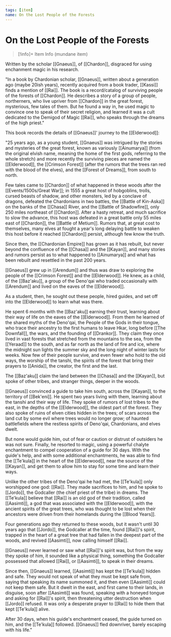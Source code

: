 ```yaml
---
tags: [item]
name: On the Lost People of the Forests
---
```

# On the Lost People of the Forests
>[!info]+ Item Info
>(mundane item)

Written by the scholar [[Gnaeus]], of [[Chardon]], disgraced for using enchanment magic in his research. 

"In a book by Chardonian scholar, [[Gnaeus]], written about a generation ago (maybe 20ish years), recently acquired from a book trader, [[Kassi]] finds a mention of [[Rai]]. The book is a record/catalog of surviving people of the forests of [[Chardon]]. He describes a story of a group of people, northerners, who live upriver from [[Chardon]] in the great forest, mysterious, few tales of them. But he found a way in, he used magic to convince one to speak of their secret religion, and learned it was a cult dedicated to the Demigod of Magic [[Rai]], who speaks through the dreams of the high priest."

This book records the details of [[Gnaeus]]' journey to the [[Elderwood]]: 

"25 years ago, as a young student, [[Gnaeus]] was intrigued by the stories and mysteries of the great forest, known as variously [[Ainumarya]] (from the original elvish name, meaning the home of the first gods, referring to the whole stretch) and more recently the surviving pieces are named the [[Elderwood]], the [[Crimson Forest]] (after the rumors that the trees ran red with the blood of the elves), and the [[Forest of Dreams]], from south to north.

Few tales came to [[Chardon]] of what happened in these woods after the [[Events/1500s/Great War]]; in 1555 a great host of hobgoblins, trolls, cursed beasts of shadow, and other monsters, led by a conclave of dragons, defeated the Chardonians in two battles, the [[Battle of Kin-Aska]] on the banks of the [[Chasa]] River, and the [[Battle of Shadowfire]], only 250 miles northeast of [[Chardon]]. After a hasty retreat, and much sacrifice to slow the advance, this host was defeated in a great battle only 55 miles east of [[Chardon]], the [[Battle of Metium]]. Rumors that, at great cost to themselves, many elves at fought a year's long delaying battle to weaken this host before it reached [[Chardon]] persist, although few know the truth.

Since then, the [[Chardonian Empire]] has grown as it has rebuilt, but never beyond the confluence of the [[Chasa]] and the [[Kayan]], and many stories and rumors persist as to what happened to [[Ainumarya]] and what has been rebuilt and resettled in the past 200 years.

[[Gnaeus]] grew up in [[Arendum]] and thus was draw to exploring the people of the [[Crimson Forest]] and the [[Elderwood]]. He knew, as a child, of the [[Baz'aku]], a group of the Deno'qai who traded occasionally with [[Arendum]] and lived on the eaves of the [[Elderwood]].

As a student, then, he sought out these people, hired guides, and set off into the [[Elderwood]] to learn what was there.

He spent 6 months with the [[Baz'aku]] earning their trust, learning about their way of life on the eaves of the [[Elderwood]]. From them he learned of the shared myths of the Deno'qai, the People of the Gods in their tongue, who trace their ancestry to the first humans to leave Hkar, long before [[The Downfall]], the wars, and the founding of [[Drankor]]. They claim they once lived in vast forests that stretched from the mountains to the sea, from the [[Yeraad]] to the south, and as far north as the land of fire and ice, where the midnight sun lights the summer sky and the long night of winter lasts for weeks. Now few of their people survive, and even fewer who hold to the old ways, the worship of the tanshi, the spirits of the forest that bring their prayers to [[Anida]], the creator, the first and the last.

The [[Baz'aku]] claim the land between the [[Chasa]] and the [[Kayan]], but spoke of other tribes, and stranger things, deeper in the woods.

[[Gnaeus]] convinced a guide to take him south, across the [[Kayan]], to the territory of [[Bek'eni]]. He spent two years living with them, learning about the tanshi and their way of life. They spoke of rumors of lost tribes to the east, in the depths of the [[Elderwood]], the oldest part of the forest. They also spoke of ruins of elven cities hidden in the trees; of scars across the land cut by some evil where trees would no longer grow; of haunted battlefields where the restless spirits of Deno'qai, Chardonians, and elves dwelt.

But none would guide him, out of fear or caution or distrust of outsiders he was not sure. Finally, he resorted to magic, using a powerful chalyte enchantment to compel cooperation of a guide for 30 days. With the guide's help, and with some additional enchantments, he was able to find the [[Te'kula]] in the heart of the [[Elderwood]], near the source of the [[Kayan]], and get them to allow him to stay for some time and learn their ways.

Unlike the other tribes of the Deno'qai he had met, the [[Te'kula]] only worshipped one god: [[Rai]]. They made sacrifices to him, and he spoke to [[Jordo]], the Godcaller (the chief priest of the tribe) in dreams. The [[Te'kula]] believe that [[Rai]] is an old god of their tradition, called [[Aasimti]], a god that was associated with the [[Elderwood]], with the ancient spirits of the great trees, who was thought to be lost when their ancestors were driven from their homelands during the [[Blood Years]].

Four generations ago they returned to these woods, but it wasn't until 30 years ago that [[Jordo]], the Godcaller at the time, found [[Rai]]'s spirit, trapped in the heart of a great tree that had fallen in the deepest part of the woods, and revived [[Aasimti]], now calling himself [[Rai]].

[[Gnaeus]] never learned or saw what [[Rai]]'s spirit was, but from the way they spoke of him, it sounded like a physical thing, something the Godcaller possessed that allowed [[Rai]], or [[Aasimti]], to speak in their dreams.

Since then, [[Gnaeus]] learned, [[Aasimti]] has kept the [[Te'kula]] hidden and safe. They would not speak of what they must be kept safe from, saying that speaking its name summoned it, and then even [[Aasimti]] could not keep them safe. But it dwelt in the east, and first came to their lands, in disguise, soon after [[Aasimti]] was found, speaking with a honeyed tongue and asking for [[Rai]]'s spirit, then threatening utter destruction when [[Jordo]] refused. It was only a desperate prayer to [[Rai]] to hide them that kept [[Te'kula]] alive.

After 30 days, when his guide's enchantment ceased, the guide turned on him, and the [[Te'kula]] followed. [[Gnaeus]] fled downriver, barely escaping with his life."